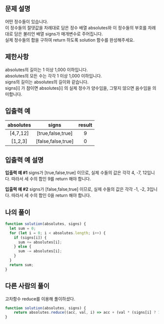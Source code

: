 ## 문제 설명
어떤 정수들이 있습니다.  
이 정수들의 절댓값을 차례대로 담은 정수 배열 absolutes와 이 정수들의 부호를 차례대로 담은 불리언 배열 signs가 매개변수로 주어집니다.  
실제 정수들의 합을 구하여 return 하도록 solution 함수를 완성해주세요.

## 제한사항
absolutes의 길이는 1 이상 1,000 이하입니다.  
absolutes의 모든 수는 각각 1 이상 1,000 이하입니다.  
signs의 길이는 absolutes의 길이와 같습니다.  
signs[i] 가 참이면 absolutes[i] 의 실제 정수가 양수임을, 그렇지 않으면 음수임을 의미합니다.  

## 입출력 예
|absolutes|	signs|	result|
|:--:|:--:|:--:|
|[4,7,12]|	[true,false,true]	|9|
|[1,2,3]|	[false,false,true]|	0|

## 입출력 예 설명
**입출력 예 #1**
signs가 [true,false,true] 이므로, 실제 수들의 값은 각각 4, -7, 12입니다.
따라서 세 수의 합인 9를 return 해야 합니다.

**입출력 예 #2**
signs가 [false,false,true] 이므로, 실제 수들의 값은 각각 -1, -2, 3입니다.
따라서 세 수의 합인 0을 return 해야 합니다.

## 나의 풀이
```javascript
function solution(absolutes, signs) {
  let sum = 0;
  for (let i = 0; i < absolutes.length; i++) {
    if (signs[i]) {
      sum += absolutes[i];
    } else {
      sum -= absolutes[i];
    }
  }
  return sum;
}
```

## 다른 사람의 풀이
고차함수 reduce를 이용해 풀이하셨다.
```javascript
function solution(absolutes, signs) {
    return absolutes.reduce((acc, val, i) => acc + (val * (signs[i] ? 1 : -1)), 0);
}

```
